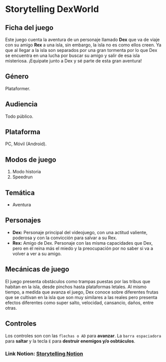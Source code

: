 # Storytelling DexWorld

## Ficha del juego

Este juego cuenta la aventura de un personaje llamado **Dex** que va de viaje con su amigo **Rex** a una isla, sin embargo, la isla no es como ellos creen. Ya que al llegar a la isla son separados por una gran tormenta por lo que Dex se encuentra en una lucha por buscar su amigo y salir de esa isla misteriosa. ¡Equipate junto a Dex y sé parte de esta gran aventura!

## Género

Plataformer.

## Audiencia

Todo público.

## Plataforma

PC, Móvil (Android).

## Modos de juego

1. Modo historia
2. Speedrun

## Temática

- Aventura

## Personajes

- **Dex:** Personaje principal del videojuego, con una actitud valiente, poderosa  y con la convicción para salvar a su Rex.
- **Rex:** Amigo de Dex. Personaje con las misma capacidades que Dex, pero en él reina más el miedo y la preocupación por no saber si va a volver a ver a su amigo.

## Mecánicas de juego

El juego presenta obstáculos como trampas puestas por las tribus que habitan en la isla, desde pinchos hasta plataformas letales. Al mismo tiempo, a medida que avanza el juego, Dex conoce sobre diferentes frutas que se cultivan en la isla que son muy similares a las reales pero presenta efectos diferentes como super salto, velocidad, cansancio, daños, entre otras.

## Controles

Los controles son con las `flechas o AD` para **avanzar**. La `barra espaciadora` para **saltar** y la tecla `E` para **destruir enemigos y/o osbtáculos**.

### Link Notion: [Storytelling Notion](https://www.notion.so/Storytelling-DexWorld-323189f3cc7d4c49be96c629774529d8)

